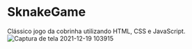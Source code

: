 # SknakeGame
 Clássico jogo da cobrinha utilizando HTML, CSS e JavaScript.
![Captura de tela 2021-12-19 103915](https://user-images.githubusercontent.com/87321768/146676934-b6137f2f-3ca4-4546-8f9c-0229d12467a2.png)
